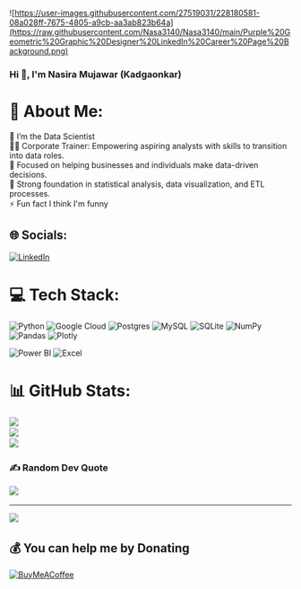 ![https://user-images.githubusercontent.com/27519031/228180581-08a028ff-7675-4805-a9cb-aa3ab823b64a](https://raw.githubusercontent.com/Nasa3140/Nasa3140/main/Purple%20Geometric%20Graphic%20Designer%20LinkedIn%20Career%20Page%20Background.png)

### Hi 👋, I'm Nasira Mujawar (Kadgaonkar)

# 💫 About Me:
🔭 I’m the Data Scientist<br> 👩‍🏫 Corporate Trainer: Empowering aspiring analysts with skills to transition into data roles.<br> 
🎯 Focused on helping businesses and individuals make data-driven decisions. <br>
🧩 Strong foundation in statistical analysis, data visualization, and ETL processes. <br>⚡ Fun fact I think I'm funny 



## 🌐 Socials:
[![LinkedIn](https://img.shields.io/badge/LinkedIn-%230077B5.svg?logo=linkedin&logoColor=white)](https://linkedin.com/in/https://www.linkedin.com/in/nasira-mujawar/) 

# 💻 Tech Stack:
![Python](https://img.shields.io/badge/python-3670A0?style=for-the-badge&logo=python&logoColor=ffdd54) ![Google Cloud](https://img.shields.io/badge/Google%20Cloud-%234285F4.svg?style=for-the-badge&logo=google-cloud&logoColor=white) ![Postgres](https://img.shields.io/badge/postgres-%23316192.svg?style=for-the-badge&logo=postgresql&logoColor=white) ![MySQL](https://img.shields.io/badge/mysql-%2300f.svg?style=for-the-badge&logo=mysql&logoColor=white) ![SQLite](https://img.shields.io/badge/sqlite-%2307405e.svg?style=for-the-badge&logo=sqlite&logoColor=white) ![NumPy](https://img.shields.io/badge/numpy-%23013243.svg?style=for-the-badge&logo=numpy&logoColor=white) ![Pandas](https://img.shields.io/badge/pandas-%23150458.svg?style=for-the-badge&logo=pandas&logoColor=white) ![Plotly](https://img.shields.io/badge/Plotly-%233F4F75.svg?style=for-the-badge&logo=plotly&logoColor=white) 

![Power BI](https://img.shields.io/badge/Power%20BI-%23F2C811.svg?style=for-the-badge&logo=powerbi&logoColor=black) ![Excel](https://img.shields.io/badge/Excel-%02320C.svg?style=for-the-badge&logo=microsoft-excel&logoColor=white) 

# 📊 GitHub Stats:
![](https://github-readme-stats.vercel.app/api?username=nasa3140&theme=dark&hide_border=false&include_all_commits=false&count_private=false)<br/>
![](https://github-readme-streak-stats.herokuapp.com/?user=nasa3140&theme=dark&hide_border=false)<br/>
![](https://github-readme-stats.vercel.app/api/top-langs/?username=nasa3140&theme=dark&hide_border=false&include_all_commits=false&count_private=false&layout=compact)

### ✍️ Random Dev Quote
![](https://quotes-github-readme.vercel.app/api?type=horizontal&theme=radical)

---
[![](https://visitcount.itsvg.in/api?id=nasa3140&icon=0&color=0)](https://visitcount.itsvg.in)

  ## 💰 You can help me by Donating
  [![BuyMeACoffee](https://img.shields.io/badge/Buy%20Me%20a%20Coffee-ffdd00?style=for-the-badge&logo=buy-me-a-coffee&logoColor=black)](https://buymeacoffee.com/nasa3140) 

  
<!-- Proudly created with GPRM ( https://gprm.itsvg.in ) -->
